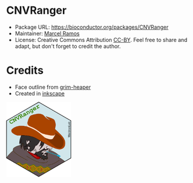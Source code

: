 # CNVRanger

* Package URL: https://bioconductor.org/packages/CNVRanger
* Maintainer: [Marcel Ramos](https://github.com/LiNk-NY)
* License: Creative Commons Attribution [CC-BY][1]. Feel free to share and
adapt, but don't forget to credit the author.

# Credits

* Face outline from [grim-heaper](https://www.deviantart.com/grim-heaper/art/McCree-Outline-676856725)
* Created in [inkscape](https://inkscape.org/)

[1]: https://creativecommons.org/licenses/by/2.0/

<p align = "left">
<img src="CNVRanger.png" height = "200" />
</p>

